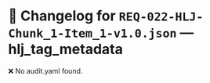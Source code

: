 # 📝 Changelog for `REQ-022-HLJ-Chunk_1-Item_1-v1.0.json` — **hlj_tag_metadata**

❌ No audit.yaml found.
